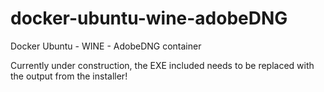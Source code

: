 # docker-ubuntu-wine-adobeDNG
Docker Ubuntu - WINE - AdobeDNG container

Currently under construction, the EXE included needs to be replaced with the output from the installer!